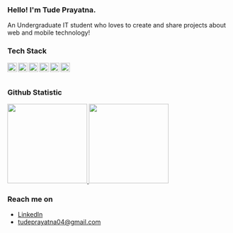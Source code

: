 ### Hello! I'm Tude Prayatna.

An Undergraduate IT student who loves to create and share projects about web and mobile technology!

### Tech Stack
  <a href="#"><img align="left" alt="JavaScript" title="JavaScript" width="21px" src="https://upload.wikimedia.org/wikipedia/commons/9/99/Unofficial_JavaScript_logo_2.svg" /></a>
  <a href="https://nodejs.org/"><img align="left" alt="NodeJS" title="NodeJS" width="21px" src="https://seeklogo.com/images/N/nodejs-logo-FBE122E377-seeklogo.com.png" /></a>
  <a href="https://reactjs.org/"><img align="left" alt="React" title="React" width="21px" src="https://cdn.worldvectorlogo.com/logos/react-2.svg" /></a>
  <a href="https://nextjs.org/"><img align="left" alt="Next" title="Next (React SSR Framework)" width="21px" src="https://iconape.com/wp-content/files/gm/82643/svg/next-js.svg" /></a>
  <a href="https://flutter.dev/">
  <img align="left" alt="Flutter" title="Flutter (Cross-platform SDK)" width="21px" src="https://cdn.worldvectorlogo.com/logos/flutter-logo.svg" />
</a>
<a href="[https://en.wikipedia.org/wiki/C_(programming_language)](https://raw.githubusercontent.com/devicons/devicon/master/icons/c/c-original.svg)">
  <img align="left" alt="C" title="C (Programming Language)" width="21px" src="" />
</a>

  
  <br>
  <br>
  
### Github Statistic
<p align="left">
<a href="https://github.com/prayatnaaa">
  <img height="180em" src="https://github-readme-stats-eight-theta.vercel.app/api?username=prayatnaaa&show_icons=true&theme=algolia&include_all_commits=true&count_private=true"/>
  <img height="180em" src="https://github-readme-stats-eight-theta.vercel.app/api/top-langs/?username=prayatnaaa&layout=compact&langs_count=8&theme=algolia"/>
</a>
</p>

### Reach me on
- <a href="https://linkedin.com/in/prayatnaaa/">LinkedIn</a>
- tudeprayatna04@gmail.com

